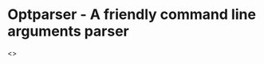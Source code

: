 Optparser - A friendly command line arguments parser
=====================================================

<>
